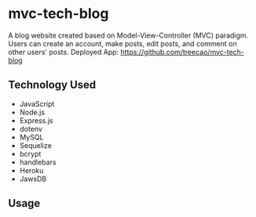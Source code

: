 # mvc-tech-blog

A blog website created based on Model-View-Controller (MVC) paradigm. Users can create an account, make posts, edit posts, and comment on other users' posts.
Deployed App: https://github.com/treecao/mvc-tech-blog

## Technology Used

- JavaScript 
- Node.js
- Express.js
- dotenv
- MySQL
- Sequelize 
- bcrypt
- handlebars 
- Heroku 
- JawsDB 

## Usage 
